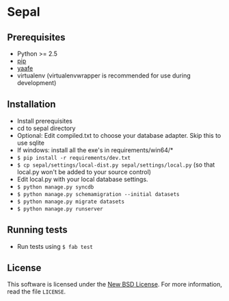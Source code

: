 
# Sepal #

## Prerequisites ##

- Python >= 2.5
- [pip][PIP]
- [yaafe][YAAFE]
- virtualenv (virtualenvwrapper is recommended for use during development)

## Installation ##

- Install prerequisites
- cd to sepal directory
- Optional: Edit compiled.txt to choose your database adapter. Skip this to use sqlite
- If windows: install all the exe's in requirements/win64/*
- `$ pip install -r requirements/dev.txt`
- `$ cp sepal/settings/local-dist.py sepal/settings/local.py` (so that local.py won't be added
  to your source control)
- Edit local.py with your local database settings.
- `$ python manage.py syncdb`
- `$ python manage.py schemamigration --initial datasets`
- `$ python manage.py migrate datasets`
- `$ python manage.py runserver`

## Running tests ##
- Run tests using `$ fab test`


License
-------
This software is licensed under the [New BSD License][BSD]. For more
information, read the file ``LICENSE``.

[PIP]: http://www.pip-installer.org/en/latest/installing.html
[BSD]: http://opensource.org/licenses/BSD-3-Clause
[YAAFE]: http://yaafe.sourceforge.net/